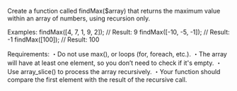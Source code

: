 Create a function called findMax($array) that returns the maximum value within an array of numbers, using recursion only.

Examples:
findMax([4, 7, 1, 9, 2]); // Result: 9
findMax([-10, -5, -1]);   // Result: -1
findMax([100]);           // Result: 100

Requirements:
・Do not use max(), or loops (for, foreach, etc.).
・The array will have at least one element, so you don’t need to check if it's empty.
・Use array_slice() to process the array recursively.
・Your function should compare the first element with the result of the recursive call.